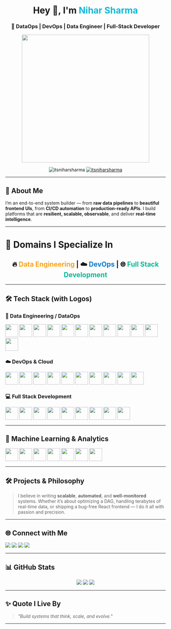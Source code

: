 <h1 align="center">Hey 👋, I'm <span style="color:#0db9d7;">Nihar Sharma</span></h1>
<h3 align="center">🚀 DataOps | DevOps | Data Engineer | Full-Stack Developer</h3>

<p align="center">
  <img src="https://www.codium.ai/wp-content/uploads/2023/10/how-does-code-integrity-work.gif" width="400" />
</p>

<p align="center">
  <img src="https://komarev.com/ghpvc/?username=itsniharsharma&label=Profile%20views&color=0e75b6&style=flat" alt="itsniharsharma" />
  <a href="https://twitter.com/itsniharsharma" target="blank"><img src="https://img.shields.io/twitter/follow/itsniharsharma?logo=twitter&style=for-the-badge" alt="itsniharsharma" /></a>
</p>

---

## 🚀 About Me

I’m an end-to-end system builder — from **raw data pipelines** to **beautiful frontend UIs**, from **CI/CD automation** to **production-ready APIs**. I build platforms that are **resilient, scalable, observable**, and deliver **real-time intelligence**.

---

# 🧠 Domains I Specialize In

<h2 align="center">🔥 <span style="color:#fca311">Data Engineering</span> | ☁️ <span style="color:#007acc">DevOps</span> | 🌐 <span style="color:#00b894">Full Stack Development</span></h2>

---

## 🛠️ Tech Stack (with Logos)

### 💾 Data Engineering / DataOps
<p align="left">
  <img src="https://www.vectorlogo.zone/logos/postgresql/postgresql-icon.svg" width="40" />
  <img src="https://www.vectorlogo.zone/logos/mysql/mysql-icon.svg" width="40" />
  <img src="https://www.vectorlogo.zone/logos/mongodb/mongodb-icon.svg" width="40" />
  <img src="https://www.vectorlogo.zone/logos/redis/redis-icon.svg" width="40" />
  <img src="https://cdn.worldvectorlogo.com/logos/apache-kafka.svg" width="40"/>
  <img src="https://upload.wikimedia.org/wikipedia/commons/1/1b/Apache_Spark_logo.svg" width="40"/>
  <img src="https://www.vectorlogo.zone/logos/apache_airflow/apache_airflow-icon.svg" width="40"/>
  <img src="https://www.vectorlogo.zone/logos/aws/aws-icon.svg" width="40" />
  <img src="https://www.vectorlogo.zone/logos/dbt/dbt-icon.svg" width="40"/>
  <img src="https://raw.githubusercontent.com/apache/hive/rel/release-3.1.3/beeline/src/resources/hive_logo.png" width="40"/>
  <img src="https://cdn.worldvectorlogo.com/logos/snowflake-1.svg" width="40"/>
  <img src="https://www.vectorlogo.zone/logos/google_bigquery/google_bigquery-icon.svg" width="40"/>
</p>

### ☁️ DevOps & Cloud
<p align="left">
  <img src="https://www.vectorlogo.zone/logos/amazon_aws/amazon_aws-icon.svg" width="40" />
  <img src="https://www.vectorlogo.zone/logos/azure/azure-icon.svg" width="40"/>
  <img src="https://www.vectorlogo.zone/logos/google_cloud/google_cloud-icon.svg" width="40"/>
  <img src="https://www.vectorlogo.zone/logos/terraformio/terraformio-icon.svg" width="40"/>
  <img src="https://www.vectorlogo.zone/logos/kubernetes/kubernetes-icon.svg" width="40"/>
  <img src="https://www.vectorlogo.zone/logos/docker/docker-icon.svg" width="40"/>
  <img src="https://www.vectorlogo.zone/logos/jenkins/jenkins-icon.svg" width="40"/>
  <img src="https://www.vectorlogo.zone/logos/gitlab/gitlab-icon.svg" width="40"/>
  <img src="https://www.vectorlogo.zone/logos/prometheusio/prometheusio-icon.svg" width="40"/>
  <img src="https://www.vectorlogo.zone/logos/grafana/grafana-icon.svg" width="40"/>
</p>

### 💻 Full Stack Development
<p align="left">
  <img src="https://www.vectorlogo.zone/logos/reactjs/reactjs-icon.svg" width="40"/>
  <img src="https://www.vectorlogo.zone/logos/nextjs/nextjs-icon.svg" width="40"/>
  <img src="https://www.vectorlogo.zone/logos/tailwindcss/tailwindcss-icon.svg" width="40"/>
  <img src="https://www.vectorlogo.zone/logos/typescriptlang/typescriptlang-icon.svg" width="40"/>
  <img src="https://www.vectorlogo.zone/logos/nodejs/nodejs-icon.svg" width="40"/>
  <img src="https://www.vectorlogo.zone/logos/expressjs/expressjs-icon.svg" width="40"/>
  <img src="https://www.vectorlogo.zone/logos/python/python-icon.svg" width="40"/>
  <img src="https://www.vectorlogo.zone/logos/djangoproject/djangoproject-icon.svg" width="40"/>
  <img src="https://www.vectorlogo.zone/logos/java/java-icon.svg" width="40"/>
</p>

---

## 🧠 Machine Learning & Analytics
<p align="left">
  <img src="https://www.vectorlogo.zone/logos/numpy/numpy-icon.svg" width="40"/>
  <img src="https://www.vectorlogo.zone/logos/pandas/pandas-icon.svg" width="40"/>
  <img src="https://www.vectorlogo.zone/logos/scikit_learn/scikit_learn-icon.svg" width="40"/>
  <img src="https://www.vectorlogo.zone/logos/tensorflow/tensorflow-icon.svg" width="40"/>
  <img src="https://www.vectorlogo.zone/logos/streamlitio/streamlitio-icon.svg" width="40"/>
  <img src="https://www.vectorlogo.zone/logos/jupyter/jupyter-icon.svg" width="40"/>
  <img src="https://www.vectorlogo.zone/logos/powerbi/powerbi-icon.svg" width="40"/>
</p>

---

## 🛠️ Projects & Philosophy

> I believe in writing **scalable**, **automated**, and **well-monitored** systems. Whether it’s about optimizing a DAG, handling terabytes of real-time data, or shipping a bug-free React frontend — I do it all with passion and precision.

---

## 🌐 Connect with Me

<p align="left">
  <a href="https://twitter.com/itsniharsharma"><img src="https://img.shields.io/badge/Twitter-%231DA1F2.svg?&style=for-the-badge&logo=twitter&logoColor=white" /></a>
  <a href="https://linkedin.com/in/nihar-sharma-502a85283"><img src="https://img.shields.io/badge/LinkedIn-%230077B5.svg?&style=for-the-badge&logo=linkedin&logoColor=white" /></a>
  <a href="https://instagram.com/itsniharsharma"><img src="https://img.shields.io/badge/Instagram-%23E4405F.svg?&style=for-the-badge&logo=instagram&logoColor=white" /></a>
  <a href="https://www.kaggle.com/itsniharsharma"><img src="https://img.shields.io/badge/Kaggle-20BEFF?style=for-the-badge&logo=kaggle&logoColor=white" /></a>
</p>

---

## 📊 GitHub Stats

<p align="center">
  <img src="https://github-readme-stats.vercel.app/api?username=itsniharsharma&show_icons=true&theme=tokyonight" />
  <img src="https://github-readme-stats.vercel.app/api/top-langs/?username=itsniharsharma&layout=compact&theme=tokyonight" />
  <img src="https://github-readme-streak-stats.herokuapp.com/?user=itsniharsharma&theme=tokyonight" />
</p>

---

## ✨ Quote I Live By

> *"Build systems that think, scale, and evolve."*

---
